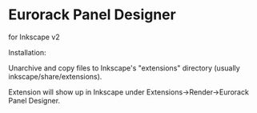 # Eurorack Panel Designer
for Inkscape
v2

Installation:

Unarchive and copy files to Inkscape's "extensions" directory (usually inkscape/share/extensions).

Extension will show up in Inkscape under Extensions->Render->Eurorack Panel Designer.
